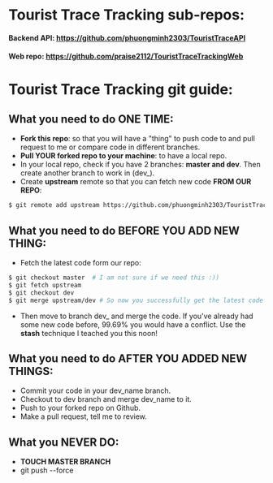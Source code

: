 # Tourist Trace Tracking sub-repos:
#### Backend API: https://github.com/phuongminh2303/TouristTraceAPI
#### Web repo: https://github.com/praise2112/TouristTraceTrackingWeb

# Tourist Trace Tracking git guide:

## What you need to do ONE TIME:
- **Fork this repo**: so that you will have a "thing" to push code to and pull request to me or compare code in different branches.
- **Pull YOUR forked repo to your machine**: to have a local repo.
- In your local repo, check if you have 2 branches: **master and dev**. Then create another branch to work in (dev_<yourname>).
- Create **upstream** remote so that you can fetch new code **FROM OUR REPO**:
```sh
$ git remote add upstream https://github.com/phuongminh2303/TouristTraceTracking.git
```

## What you need to do BEFORE YOU ADD NEW THING:
- Fetch the latest code form our repo:
```sh
$ git checkout master  # I am not sure if we need this :))
$ git fetch upstream
$ git checkout dev
$ git merge upstream/dev # So now you successfully get the latest code 
```
- Then move to branch dev_<yourname> and merge the code. If you've already had some new code before, 99.69% you would have a conflict. Use the **stash** technique I teached you this noon!

## What you need to do AFTER YOU ADDED NEW THINGS:
- Commit your code in your dev_name branch.
- Checkout to dev branch and merge dev_name to it.
- Push to your forked repo on Github.
- Make a pull request, tell me to review.

## What you NEVER DO:
- **TOUCH MASTER BRANCH**
- git push --force
